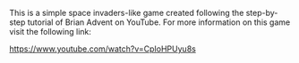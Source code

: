 This is a simple space invaders-like game created following the step-by-step tutorial of Brian Advent on YouTube. For more information on this game visit the following link:

https://www.youtube.com/watch?v=CpIoHPUyu8s